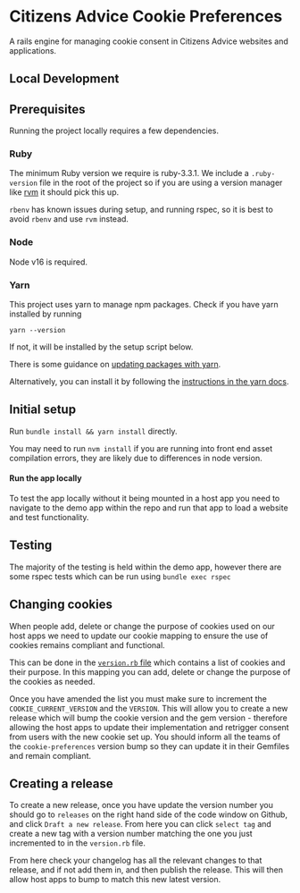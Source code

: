 # Citizens Advice Cookie Preferences

A rails engine for managing cookie consent in Citizens Advice websites and applications.

## Local Development

## Prerequisites

Running the project locally requires a few dependencies.

### Ruby

The minimum Ruby version we require is ruby-3.3.1. We include a `.ruby-version` file in the root of the project so if you are using a version manager like [rvm](https://rvm.io/) it should pick this up.

`rbenv` has known issues during setup, and running rspec, so it is best to avoid `rbenv` and use `rvm` instead.

### Node

Node v16 is required.

### Yarn

This project uses yarn to manage npm packages. Check if you have yarn installed by running

```
yarn --version
```

If not, it will be installed by the setup script below.

There is some guidance on [updating packages with yarn](../docs/general/yarn.md).

Alternatively, you can install it by following the [instructions in the yarn docs](https://classic.yarnpkg.com/lang/en/docs/install/#mac-stable).

## Initial setup

Run `bundle install && yarn install` directly.

You may need to run `nvm install` if you are running into front end asset compilation errors, they are likely due to differences in node version.

#### Run the app locally

To test the app locally without it being mounted in a host app you need to navigate to the demo app within the repo and
run that app to load a website and test functionality.

## Testing

The majority of the testing is held within the demo app, however there are some rspec tests which can be run using
`bundle exec rspec`

## Changing cookies

When people add, delete or change the purpose of cookies used on our host apps we need to update our cookie mapping
to ensure the use of cookies remains compliant and functional.

This can be done in the [`version.rb` file](engine/lib/citizens_advice_cookie_preferences/version.rb) which contains a
list of cookies and their purpose. In this mapping you can add, delete or change the purpose of the cookies as needed.

Once you have amended the list you must make sure to increment the `COOKIE_CURRENT_VERSION` and the `VERSION`. This will
allow you to create a new release which will bump the cookie version and the gem version - therefore allowing the host
apps to update their implementation and retrigger consent from users with the new cookie set up. You should inform all
the teams of the `cookie-preferences` version bump so they can update it in their Gemfiles and remain compliant.

## Creating a release

To create a new release, once you have update the version number you should go to `releases` on the right hand side of the
code window on Github, and click `Draft a new release`. From here you can click `select tag` and create a new tag with a
version number matching the one you just incremented to in the `version.rb` file.

From here check your changelog has all the relevant changes to that release, and if not add them in, and then publish the
release. This will then allow host apps to bump to match this new latest version.
